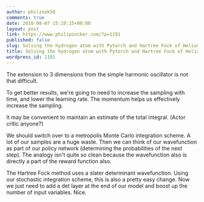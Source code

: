```yaml
---
author: philzook58
comments: true
date: 2018-08-07 15:10:15+00:00
layout: post
link: https://www.philipzucker.com/?p=1191
published: false
slug: Solving the hydrogen atom with Pytorch and Hartree Fock of Helium
title: Solving the hydrogen atom with Pytorch and Hartree Fock of Helium
wordpress_id: 1191
---
```


The extension to 3 dimensions from the simple harmonic oscillator is not that difficult.



To get better results, we're going to need to increase the sampling with time, and lower the learning rate. The momentum helps us effectively increase the sampling.

It may be convenient to maintain an estimate of the total integral. (Actor critic anyone?)

We should switch over to a metropolis Monte Carlo integration scheme. A lot of our samples are a huge waste. Then we can think of our wavefunction as part of our policy network (determining the probabilities of the next step). The analogy isn't quite so clean because the wavefunction also is directly a part of the reward function also.

The Hartree Fock method uses a slater determinant wavefunction. Using our stochastic integration scheme, this is also a pretty easy change. Now we just need to add a det layer at the end of our model and boost up the number of input variables. Nice.
